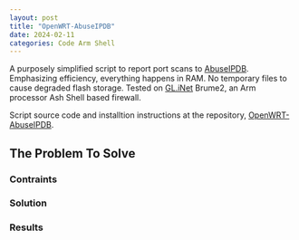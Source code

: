 ```yaml
---
layout: post
title: "OpenWRT-AbuseIPDB"
date: 2024-02-11
categories: Code Arm Shell
---
```


A purposely simplified script to report port scans to [AbuseIPDB](https://www.abuseipdb.com/user/26499).
Emphasizing efficiency, everything happens in RAM.
No temporary files to cause degraded flash storage.
Tested on [GL.iNet](https://www.gl-inet.com/) Brume2, an Arm processor Ash Shell based firewall.

Script source code and installtion instructions at the repository, [OpenWRT-AbuseIPDB](https://github.com/kamsalisbury/OpenWRT-AbuseIPDB).

## The Problem To Solve


### Contraints


### Solution


### Results
